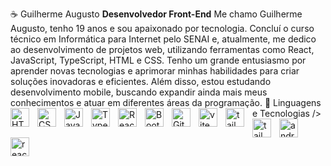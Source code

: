 ☕ Guilherme Augusto **Desenvolvedor Front-End** Me chamo Guilherme Augusto, tenho 19 anos e sou apaixonado por tecnologia. Concluí o curso técnico em Informática para Internet pelo SENAI e, atualmente, me dedico ao desenvolvimento de projetos web, utilizando ferramentas como React, JavaScript, TypeScript, HTML e CSS. Tenho um grande entusiasmo por aprender novas tecnologias e aprimorar minhas habilidades para criar soluções inovadoras e eficientes. Além disso, estou estudando desenvolvimento mobile, buscando expandir ainda mais meus conhecimentos e atuar em diferentes áreas da programação.
 🤖 Linguagens e Tecnologias 
<img align="left" alt="HTML" title="HTML" width="30px" style="padding-right: 10px;" src="https://cdn.jsdelivr.net/gh/devicons/devicon@latest/icons/html5/html5-original.svg" /> <img align="left" alt="CSS" title="CSS" width="30px" style="padding-right: 10px;" src="https://cdn.jsdelivr.net/gh/devicons/devicon@latest/icons/css3/css3-original.svg" /> <img align="left" alt="JavaScript" title="JavaScript" width="30px" style="padding-right: 10px;" src="https://cdn.jsdelivr.net/gh/devicons/devicon@latest/icons/javascript/javascript-original.svg" /> <img align="left" alt="TypeScript" title="TypeScript" width="30px" style="padding-right: 10px;" src="https://cdn.jsdelivr.net/gh/devicons/devicon@latest/icons/typescript/typescript-original.svg" /> <img align="left" alt="React" title="React" width="30px" style="padding-right: 10px;" src="https://cdn.jsdelivr.net/gh/devicons/devicon@latest/icons/reactnative/reactnative-original-wordmark.svg" /> /> <img align="left" alt="Bootstrap" title="Bootstrap" width="30px" style="padding-right: 10px;" src="https://cdn.jsdelivr.net/gh/devicons/devicon@latest/icons/bootstrap/bootstrap-original.svg" /> <img align="left" alt="Git" title="Git" width="30px" style="padding-right: 10px;" src="https://cdn.jsdelivr.net/gh/devicons/devicon@latest/icons/git/git-original.svg" /> <img align="left" alt="vite" title="vite" width="30px" style="padding-right: 10px;" src="https://cdn.jsdelivr.net/gh/devicons/devicon@latest/icons/vitejs/vitejs-original.svg" /> <img align="left" alt="tailwindcss" title="tailwindcss" width="30px" style="padding-right: 10px;" src="https://cdn.jsdelivr.net/gh/devicons/devicon@latest/icons/tailwindcss/tailwindcss-original.svg" /> <img align="left" alt="tailwindcss" title="tailwindcss" width="30px" style="padding-right: 10px;" src="https://cdn.jsdelivr.net/gh/devicons/devicon@latest/icons/nextjs/nextjs-original.svg" /> <img align="left" alt="android" title="android" width="30px" style="padding-right: 10px;" src="https://cdn.jsdelivr.net/gh/devicons/devicon@latest/icons/android/android-plain.svg" /> <img align="left" alt="reactnavigation" title="reactnavigation" width="30px" style="padding-right: 10px;" src="https://cdn.jsdelivr.net/gh/devicons/devicon@latest/icons/reactnavigation/reactnavigation-original.svg" /> <br/> <br/>

